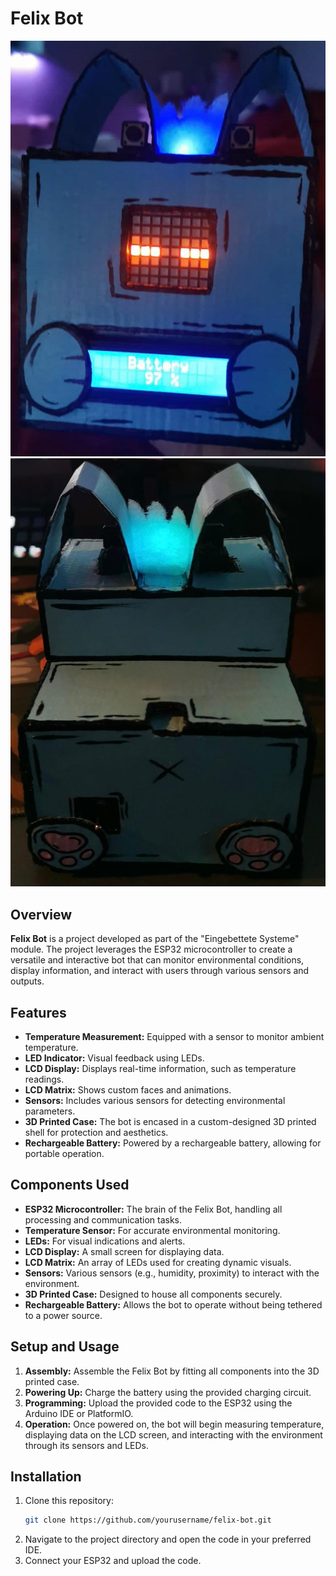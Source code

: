 # Felix Bot
![Felix Bot](felix_front.jpeg)
![Felix Bot](felix_back.jpeg)
## Overview

**Felix Bot** is a project developed as part of the "Eingebettete Systeme" module. The project leverages the ESP32 microcontroller to create a versatile and interactive bot that can monitor environmental conditions, display information, and interact with users through various sensors and outputs.

## Features

- **Temperature Measurement:** Equipped with a sensor to monitor ambient temperature.
- **LED Indicator:** Visual feedback using LEDs.
- **LCD Display:** Displays real-time information, such as temperature readings.
- **LCD Matrix:** Shows custom faces and animations.
- **Sensors:** Includes various sensors for detecting environmental parameters.
- **3D Printed Case:** The bot is encased in a custom-designed 3D printed shell for protection and aesthetics.
- **Rechargeable Battery:** Powered by a rechargeable battery, allowing for portable operation.

## Components Used

- **ESP32 Microcontroller:** The brain of the Felix Bot, handling all processing and communication tasks.
- **Temperature Sensor:** For accurate environmental monitoring.
- **LEDs:** For visual indications and alerts.
- **LCD Display:** A small screen for displaying data.
- **LCD Matrix:** An array of LEDs used for creating dynamic visuals.
- **Sensors:** Various sensors (e.g., humidity, proximity) to interact with the environment.
- **3D Printed Case:** Designed to house all components securely.
- **Rechargeable Battery:** Allows the bot to operate without being tethered to a power source.

## Setup and Usage

1. **Assembly:** Assemble the Felix Bot by fitting all components into the 3D printed case.
2. **Powering Up:** Charge the battery using the provided charging circuit.
3. **Programming:** Upload the provided code to the ESP32 using the Arduino IDE or PlatformIO.
4. **Operation:** Once powered on, the bot will begin measuring temperature, displaying data on the LCD screen, and interacting with the environment through its sensors and LEDs.

## Installation

1. Clone this repository:
    ```sh
    git clone https://github.com/yourusername/felix-bot.git
    ```
2. Navigate to the project directory and open the code in your preferred IDE.
3. Connect your ESP32 and upload the code.
